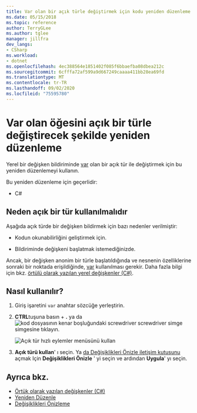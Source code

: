 ```yaml
---
title: Var olan bir açık türle değiştirmek için kodu yeniden düzenleme
ms.date: 05/15/2018
ms.topic: reference
author: TerryGLee
ms.author: tglee
manager: jillfra
dev_langs:
- CSharp
ms.workload:
- dotnet
ms.openlocfilehash: 4ec388564e1851402f085f6bbaefba08dbea212c
ms.sourcegitcommit: 6cfffa72af599a9d667249caaaa411bb28ea69fd
ms.translationtype: MT
ms.contentlocale: tr-TR
ms.lasthandoff: 09/02/2020
ms.locfileid: "75595780"
---
```

# <a name="refactoring-to-replace-var-with-an-explicit-type"></a>Var olan öğesini açık bir türle değiştirecek şekilde yeniden düzenleme

Yerel bir değişken bildiriminde [var](/dotnet/csharp/language-reference/keywords/var) olan bir açık tür ile değiştirmek için bu yeniden düzenlemeyi kullanın.

Bu yeniden düzenleme için geçerlidir:

- C#

## <a name="why-to-use-an-explicit-type"></a>Neden açık bir tür kullanılmalıdır

Aşağıda açık türde bir değişken bildirmek için bazı nedenler verilmiştir:

- Kodun okunabilirliğini geliştirmek için.

- Bildiriminde değişkeni başlatmak istemediğinizde.

Ancak, bir değişken anonim bir türle başlatıldığında ve nesnenin özelliklerine sonraki bir noktada erişildiğinde, [var](/dotnet/csharp/language-reference/keywords/var) kullanılması gerekir. Daha fazla bilgi için bkz. [örtülü olarak yazılan yerel değişkenler (C#)](/dotnet/csharp/programming-guide/classes-and-structs/implicitly-typed-local-variables).

## <a name="how-to-use-it"></a>Nasıl kullanılır?

1. Giriş işaretini `var` anahtar sözcüğe yerleştirin.

1. **CTRL**tuşuna basın + **.** ya da ![ kod dosyasının kenar boşluğundaki screwdriver screwdriver simge ](../media/screwdriver-icon.png) simgesine tıklayın.

   ![Açık tür hızlı eylemler menüsünü kullan](media/use-explicit-type.png)

1. **Açık türü kullan**' ı seçin. Ya [da Değişiklikleri Önizle iletişim kutusunu](../../ide/preview-changes.md) açmak Için **Değişiklikleri Önizle** ' yi seçin ve ardından **Uygula**' yı seçin.

## <a name="see-also"></a>Ayrıca bkz.

- [Örtük olarak yazılan değişkenler (C#)](/dotnet/csharp/programming-guide/classes-and-structs/implicitly-typed-local-variables)
- [Yeniden Düzenle](../refactoring-in-visual-studio.md)
- [Değişiklikleri Önizleme](../../ide/preview-changes.md)
